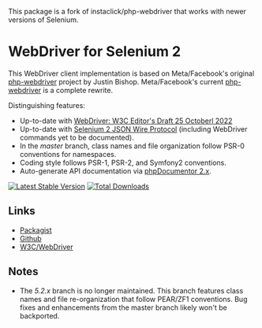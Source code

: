 This package is a fork of instaclick/php-webdriver that works with newer
versions of Selenium.

# WebDriver for Selenium 2
This WebDriver client implementation is based on Meta/Facebook's original [php-webdriver](https://github.com/lullabot/php-webdriver/tree/upstream)
project by Justin Bishop. Meta/Facebook's current [php-webdriver](https://github.com/php-webdriver/php-webdriver) is a complete rewrite.

Distinguishing features:
* Up-to-date with [WebDriver: W3C Editor's Draft 25 Octoberl 2022](https://w3c.github.io/webdriver/)
* Up-to-date with [Selenium 2 JSON Wire Protocol](https://github.com/SeleniumHQ/selenium/blob/trunk/java/src/org/openqa/selenium/remote/DriverCommand.java) (including WebDriver commands yet to be documented).
* In the *master* branch, class names and file organization follow PSR-0 conventions for namespaces.
* Coding style follows PSR-1, PSR-2, and Symfony2 conventions.
* Auto-generate API documentation via [phpDocumentor 2.x](http://phpdoc.org/).

[![Latest Stable Version](https://poser.pugx.org/lullabot/php-webdriver/v/stable.png)](https://packagist.org/packages/lullabot/php-webdriver)
[![Total Downloads](https://poser.pugx.org/lullabot/php-webdriver/downloads.png)](https://packagist.org/packages/lullabot/php-webdriver)

## Links
* [Packagist](http://packagist.org/packages/lullabot/php-webdriver)
* [Github](https://github.com/lullabot/php-webdriver)
* [W3C/WebDriver](https://github.com/w3c/webdriver)

## Notes
* The *5.2.x* branch is no longer maintained. This branch features class names and file re-organization that follow PEAR/ZF1 conventions. Bug fixes and enhancements from the master branch likely won't be backported.
